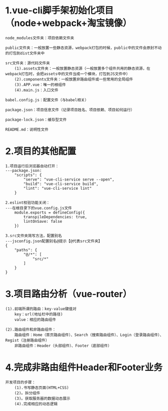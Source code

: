 # 1.vue-cli脚手架初始化项目（node+webpack+淘宝镜像）

    node_modules文件夹：项目依赖文件夹

    public文件夹：一般放置一些静态资源，webpack打包的时候，public中的文件会原封不动的打包到dist文件夹中

    src文件夹：源代码文件夹
        (1).assets文件夹：一般放置静态资源（一般放置多个组件共用的静态资源，在webpack打包时，会把assets中的文件当成一个模块，打包到JS文件中）
        (2).components文件夹：一般放置非路由组件或一些常用的全局组件
        (3).APP.vue：唯一的根组件
        (4).main.js：入口文件
    
    babel.config.js：配置文件（与babel相关）

    package.json：项目信息文件（记录项目姓名、项目依赖、项目如何运行）

    package-lock.json：缓存型文件

    README.md：说明性文件

# 2.项目的其他配置

    1.项目运行后浏览器自动打开：
    ---package.json:
        "scripts": {
            "serve": "vue-cli-service serve --open",
            "build": "vue-cli-service build",
            "lint": "vue-cli-service lint"
        }

    2.eslint校验功能关闭：
    ---在根目录下的vue.config.js文件
        module.exports = defineConfig({
            transpileDependencies: true,
            lintOnSave: false
        })

    3.src文件夹简写方法，配置别名
    ---jsconfig.json配置别名@提示【@代表src文件夹】
    {
        "paths": {
            "@/*": [
                "src/*"
            ]
        }
    }

# 3.项目路由分析（vue-router）
    
    (1).前端所谓的路由：key-value键值对
        key：url(地址栏中的路径)
        value：相应的路由组件
    
    (2).路由组件和非路由组件：
        路由组件：Home（首页路由组件）、Search（搜索路由组件）、Login（登录路由组件）、Regist（注册路由组件）
        非路由组件：Header（头部组件）、Footer（底部组件）

# 4.完成非路由组件Header和Footer业务
    开发项目的步骤：
        (1).书写静态页面(HTML+CSS)
        (2)。拆分组件
        (3)。获取服务器的数据动态展示
        (4).完成相应的动态逻辑